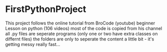 # FirstPythonProject
This project follows the online tutorial from BroCode (youtube) beginner Lesson on python (106 videos)
most of the code is copied from his channel
all .py files are seperate programs (only one or two have extra classes on differnt files)
the folders are only to seperate the content a little bit - it's getting messy really fast...
